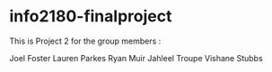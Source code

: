 # info2180-finalproject

This is Project 2 for the group members :

Joel Foster
Lauren Parkes
Ryan Muir
Jahleel Troupe
Vishane Stubbs